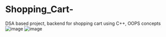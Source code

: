 # Shopping_Cart-
DSA based project, backend for shopping cart using C++, OOPS concepts 
![image](https://user-images.githubusercontent.com/73429092/148669234-bcaca5e1-fc5b-4a3a-bba4-1b129cc45be4.png)
![image](https://user-images.githubusercontent.com/73429092/148669251-5d4ed992-8205-4095-9957-3ef953b816a2.png)
